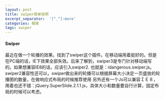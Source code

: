 ```yaml
---
layout: post
title: swiper简单说明
excerpt_separator:  '[^_^]:more'
categories: 框架
tags: swiper
---
```


#### Swiper

最近在做一个轮播的效果。找到了swiper这个插件。在移动端用着挺好的。但是在PC端的话，IE下效果全部失效。后来了解到，swiper3是专门针对移动端写的。如果想兼容IE8的话，应该引入swiper2.
也就是：idangerous.swiper.js。
swiper2兼容性还可以，swiper做出来的轮播可以根据屏幕大小决定一页盛放的轮播图的数量，在做响应式布局的时候推荐使用
另外还有一个Js可以兼容ＩＥ８，用着也还不错：jQuery.SuperSlide.2.1.1.js，具体大小和数量要自行计算，固定布局的时候可以考虑。
[^_^]:more